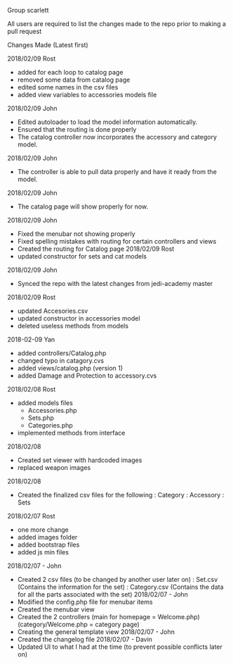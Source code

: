 Group scarlett

All users are required to list the changes made to the repo prior to making a pull request

Changes Made (Latest first)

2018/02/09
Rost
- added for each loop to catalog page
- removed some data from catalog page
- edited some names in the csv files
- added view variables to accessories models file

2018/02/09
John
- Edited autoloader to load the model information automatically.
- Ensured that the routing is done properly
- The catalog controller now incorporates the accessory and category model.

2018/02/09
John
- The controller is able to pull data properly and have it ready from the model.

2018/02/09
John
- The catalog page will show properly for now.

2018/02/09
John
- Fixed the menubar not showing properly
- Fixed spelling mistakes with routing for certain controllers and views
- Created the routing for Catalog page
2018/02/09
Rost
- updated constructor for sets and cat models

2018/02/09
John
- Synced the repo with the latest changes from jedi-academy master


2018/02/09
Rost
- updated Accesories.csv
- updated constructor in accessories model
- deleted useless methods from models

2018-02-09
Yan
- added controllers/Catalog.php
- changed typo in catagory.cvs
- added views/catalog.php (version 1)
- added Damage and Protection to accessory.cvs


2018/02/08
Rost
- added models files
  - Accessories.php
  - Sets.php
  - Categories.php
- implemented methods from interface


2018/02/08
- Created set viewer with hardcoded images
- replaced weapon images

2018/02/08
- Created the finalized csv files for the following
    : Category
    : Accessory
    : Sets

2018/02/07
Rost
- one more change
- added images folder
- added bootstrap files
- added js min files

2018/02/07 - John
- Created 2 csv files (to be changed by another user later on)
  : Set.csv (Contains the information for the set)
  : Category.csv (Contains the data for all the parts associated with the set)
2018/02/07 - John
- Modified the  config.php file for menubar items
- Created the menubar view
- Created the 2 controllers (main for homepage = Welcome.php)
  (category/Welcome.php = category page)
- Creating the general template view
2018/02/07 - John
- Created the changelog file
2018/02/07 - Davin
- Updated UI to what I had at the time (to prevent possible conflicts later on)

